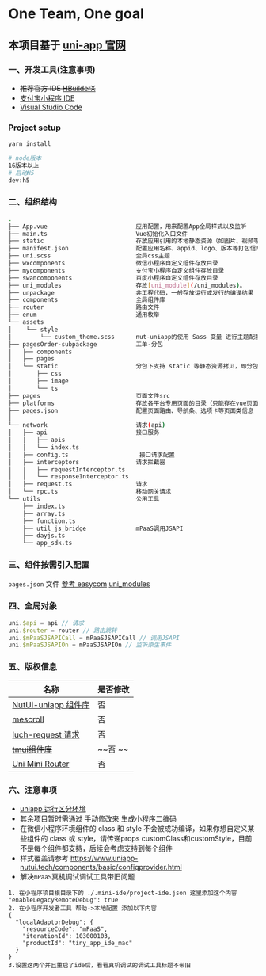 # One Team, One goal

## **本项目基于** [uni-app 官网](https://uniapp.dcloud.io)

### **一、开发工具(注意事项)**

- ~~推荐官方 IDE [HBuilderX](https://www.dcloud.io/hbuilderx.html)~~
- [支付宝小程序 IDE](https://opendocs.alipay.com/mini/ide/download)
- [Visual Studio Code](https://code.visualstudio.com/Download/)

### Project setup

```Bash
yarn install

# node版本
16版本以上
# 启动H5
dev:h5
```

### **二、组织结构**

```bash
.
├── App.vue                         应用配置，用来配置App全局样式以及监听
├── main.ts                         Vue初始化入口文件
├── static                          存放应用引用的本地静态资源（如图片、视频等）的目录，注意：静态资源只能存放于此
├── manifest.json                   配置应用名称、appid、logo、版本等打包信息
├── uni.scss                        全局css主题
├── wxcomponents                    微信小程序自定义组件存放目录
├── mycomponents                    支付宝小程序自定义组件存放目录
├── swancomponents                  百度小程序自定义组件存放目录
├── uni_modules                     存放[uni_module](/uni_modules)。
├── unpackage                       非工程代码，一般存放运行或发行的编译结果
├── components                      全局组件库
├── router                          路由文件
├── enum                            通用枚举
└── assets
│    └── style
│        └── custom_theme.scss      nut-uniapp的使用 Sass 变量 进行主题配置
├── pagesOrder-subpackage           工单-分包
│   ├── components
│   ├── pages
│   └── static                      分包下支持 static 等静态资源拷贝，即分包目录内放置的静态资源不会被打包到主包中，也不可在主包中使用
│       ├── css
│       ├── image
│       └── ts
├── pages                           页面文件src
├── platforms                       存放各平台专用页面的目录（只能存在vue页面文件）
├── pages.json                      配置页面路由、导航条、选项卡等页面类信息
│
└── network                         请求(api)
│   ├── api                         接口服务
│   │   ├── apis
│   │   └── index.ts
│   ├── config.ts                    接口请求配置
│   ├── interceptors                请求拦截器
│   │   ├── requestInterceptor.ts
│   │   └── responseInterceptor.ts
│   ├── request.ts                  请求
│   └── rpc.ts                      移动网关请求
└── utils                           公用工具
    ├── index.ts
    ├── array.ts
    ├── function.ts
    ├── util_js_bridge              mPaaS调用JSAPI
    ├── dayjs.ts
    └── app_sdk.ts
```

### 三、组件按需引入配置

`pages.json` 文件 [参考 easycom](https://uniapp.dcloud.io/collocation/pages?id=easycom)
[uni_modules](https://uniapp.dcloud.net.cn/plugin/uni_modules.html#uni-modules)

### **四、全局对象**

```js
uni.$api = api // 请求
uni.$router = router // 路由跳转
uni.$mPaaSJSAPICall = mPaaSJSAPICall // 调用JSAPI
uni.$mPaaSJSAPIOn = mPaaSJSAPIOn // 监听原生事件
```


### 五、版权信息

| 名称                                                                | 是否修改 |
|---------------------------------------------------------------------|----------|
| [NutUi-uniapp 组件库](https://www.uniapp-nutui.tech)                | 否       |
| [mescroll](http://www.mescroll.com/uni.html)                        | 否       |
| [luch-request 请求](https://www.quanzhan.co/luch-request/)          | 否       |
| ~~[tmui组件库](https://tmui.design)~~                               | ~~否 ~~  |
| [Uni Mini Router](https://moonofweisheng.gitee.io/uni-mini-router/) | 否       |

### **六、注意事项**

- [uniapp 运行区分环境](./documents/uniapp运行区分环境.md)
- 其余项目暂时需通过 手动修改来 生成小程序二维码
- 在微信小程序环境组件的 class 和 style 不会被成功编译，如果你想自定义某些组件的 class 或 style，请传递props customClass和customStyle，目前不是每个组件都支持，后续会考虑支持到每个组件
- 样式覆盖请参考 <https://www.uniapp-nutui.tech/components/basic/configprovider.html>
- 解决`mPaaS`真机调试调试工具带旧问题

```plain text
1. 在小程序项目根目录下的 ./.mini-ide/project-ide.json 这里添加这个内容 "enableLegacyRemoteDebug": true
2. 在小程序开发者工具 帮助->本地配置 添加以下内容
{
  "localAdaptorDebug": {
    "resourceCode": "mPaaS",
    "iterationId": 103000103,
    "productId": "tiny_app_ide_mac"
  }
}
3.设置这两个并且重启了ide后，看看真机调试的调试工具标题不带旧
```
